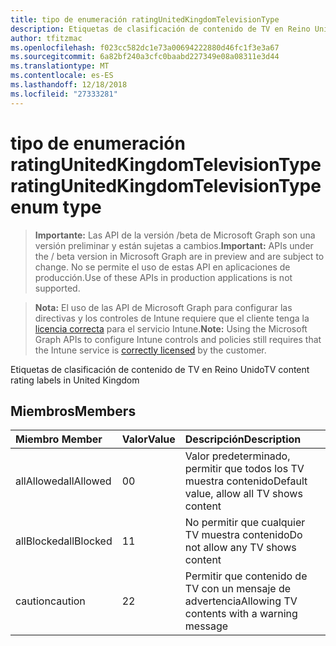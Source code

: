 ```yaml
---
title: tipo de enumeración ratingUnitedKingdomTelevisionType
description: Etiquetas de clasificación de contenido de TV en Reino Unido
author: tfitzmac
ms.openlocfilehash: f023cc582dc1e73a00694222880d46fc1f3e3a67
ms.sourcegitcommit: 6a82bf240a3cfc0baabd227349e08a08311e3d44
ms.translationtype: MT
ms.contentlocale: es-ES
ms.lasthandoff: 12/18/2018
ms.locfileid: "27333281"
---
```

# <a name="ratingunitedkingdomtelevisiontype-enum-type"></a><span data-ttu-id="20e61-103">tipo de enumeración ratingUnitedKingdomTelevisionType</span><span class="sxs-lookup"><span data-stu-id="20e61-103">ratingUnitedKingdomTelevisionType enum type</span></span>

> <span data-ttu-id="20e61-104">**Importante:** Las API de la versión /beta de Microsoft Graph son una versión preliminar y están sujetas a cambios.</span><span class="sxs-lookup"><span data-stu-id="20e61-104">**Important:** APIs under the / beta version in Microsoft Graph are in preview and are subject to change.</span></span> <span data-ttu-id="20e61-105">No se permite el uso de estas API en aplicaciones de producción.</span><span class="sxs-lookup"><span data-stu-id="20e61-105">Use of these APIs in production applications is not supported.</span></span>

> <span data-ttu-id="20e61-106">**Nota:** El uso de las API de Microsoft Graph para configurar las directivas y los controles de Intune requiere que el cliente tenga la [licencia correcta](https://go.microsoft.com/fwlink/?linkid=839381) para el servicio Intune.</span><span class="sxs-lookup"><span data-stu-id="20e61-106">**Note:** Using the Microsoft Graph APIs to configure Intune controls and policies still requires that the Intune service is [correctly licensed](https://go.microsoft.com/fwlink/?linkid=839381) by the customer.</span></span>

<span data-ttu-id="20e61-107">Etiquetas de clasificación de contenido de TV en Reino Unido</span><span class="sxs-lookup"><span data-stu-id="20e61-107">TV content rating labels in United Kingdom</span></span>
## <a name="members"></a><span data-ttu-id="20e61-108">Miembros</span><span class="sxs-lookup"><span data-stu-id="20e61-108">Members</span></span>
|<span data-ttu-id="20e61-109">Miembro	</span><span class="sxs-lookup"><span data-stu-id="20e61-109">Member</span></span>|<span data-ttu-id="20e61-110">Valor</span><span class="sxs-lookup"><span data-stu-id="20e61-110">Value</span></span>|<span data-ttu-id="20e61-111">Descripción</span><span class="sxs-lookup"><span data-stu-id="20e61-111">Description</span></span>|
|:---|:---|:---|
|<span data-ttu-id="20e61-112">allAllowed</span><span class="sxs-lookup"><span data-stu-id="20e61-112">allAllowed</span></span>|<span data-ttu-id="20e61-113">0</span><span class="sxs-lookup"><span data-stu-id="20e61-113">0</span></span>|<span data-ttu-id="20e61-114">Valor predeterminado, permitir que todos los TV muestra contenido</span><span class="sxs-lookup"><span data-stu-id="20e61-114">Default value, allow all TV shows content</span></span>|
|<span data-ttu-id="20e61-115">allBlocked</span><span class="sxs-lookup"><span data-stu-id="20e61-115">allBlocked</span></span>|<span data-ttu-id="20e61-116">1</span><span class="sxs-lookup"><span data-stu-id="20e61-116">1</span></span>|<span data-ttu-id="20e61-117">No permitir que cualquier TV muestra contenido</span><span class="sxs-lookup"><span data-stu-id="20e61-117">Do not allow any TV shows content</span></span>|
|<span data-ttu-id="20e61-118">caution</span><span class="sxs-lookup"><span data-stu-id="20e61-118">caution</span></span>|<span data-ttu-id="20e61-119">2</span><span class="sxs-lookup"><span data-stu-id="20e61-119">2</span></span>|<span data-ttu-id="20e61-120">Permitir que contenido de TV con un mensaje de advertencia</span><span class="sxs-lookup"><span data-stu-id="20e61-120">Allowing TV contents with a warning message</span></span>|





